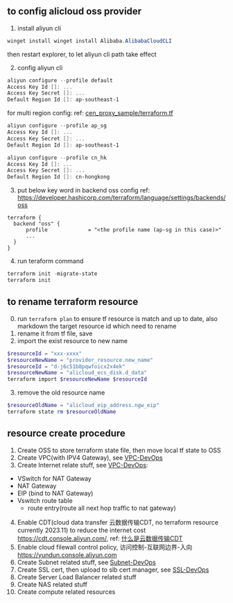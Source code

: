 ## to config alicloud oss provider

1. install aliyun cli
```powershell
winget install winget install Alibaba.AlibabaCloudCLI
```
then restart explorer, to let aliyun cli path take effect

2. config aliyun cli
```powershell
aliyun configure --profile default
Access Key Id []: ...
Access Key Secret []: ...
Default Region Id []: ap-southeast-1
```

for multi region config:
ref: [cen_proxy_sample/terraform.tf](https://github.com/mosuke5/terraform_examples_for_alibabacloud/blob/4f36f46dd3b5329a6e154f1c118308814641464e/cen_proxy_sample/terraform.tf)

```powershell
aliyun configure --profile ap_sg
Access Key Id []: ...
Access Key Secret []: ...
Default Region Id []: ap-southeast-1

aliyun configure --profile cn_hk
Access Key Id []: ...
Access Key Secret []: ...
Default Region Id []: cn-hongkong
```

3. put below key word in backend oss config
ref: https://developer.hashicorp.com/terraform/language/settings/backends/oss
```hcl
terraform {
  backend "oss" {
      profile             = "<the profile name (ap-sg in this case)>"
      ...
  }    
}
```

4. run teraform command
```powershell
terraform init -migrate-state
terraform init
```

## to rename terraform resource
0. run `terraform plan` to ensure tf resource is match and up to date, also markdown the target resource id which need to rename
1. rename it from tf file, save
2. import the exist resource to new name
```powershell
$resourceId = "xxx-xxxx"
$resourceNewName = "provider_resource.new_name"
$resourceId = "d-j6c51b8pqwfoicx2x4ek"
$resourceNewName = "alicloud_ecs_disk.d_data"
terraform import $resourceNewName $resourceId
```
3. remove the old resource name
```powershell
$resourceOldName = "alicloud_eip_address.ngw_eip"
terraform state rm $resourceOldName
```

## resource create procedure
1. Create OSS to store terraform state file, then move local tf state to OSS
2. Create VPC(with IPV4 Gateway), see [VPC-DevOps](./VPC-DevOps/)
3. Create Internet relate stuff, see [VPC-DevOps](./VPC-DevOps/):
  - VSwitch for NAT Gateway
  - NAT Gateway
  - EIP (bind to NAT Gateway)
  - Vswitch route table
    - route entry(route all next hop traffic to nat gateway)
4. Enable CDT(cloud data transfer 云数据传输CDT, no terraform resource currently 2023.11) to reduce the internet cost https://cdt.console.aliyun.com/, ref: [什么是云数据传输CDT](https://www.alibabacloud.com/help/zh/cdt/product-overview/what-is-cdt)
5. Enable cloud filewall control policy, 访问控制-互联网边界-入向 https://yundun.console.aliyun.com
4. Create Subnet related stuff, see [Subnet-DevOps](./Subnet-DevOps/)
5. Create SSL cert, then upload to slb cert manager, see [SSL-DevOps](./SSL-DevOps/)
6. Create Server Load Balancer related stuff
7. Create NAS related stuff
8. Create compute related resources